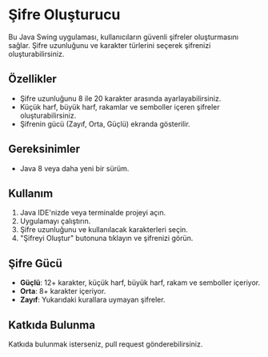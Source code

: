 # Şifre Oluşturucu

Bu Java Swing uygulaması, kullanıcıların güvenli şifreler oluşturmasını sağlar. Şifre uzunluğunu ve karakter türlerini seçerek şifrenizi oluşturabilirsiniz.

## Özellikler

- Şifre uzunluğunu 8 ile 20 karakter arasında ayarlayabilirsiniz.
- Küçük harf, büyük harf, rakamlar ve semboller içeren şifreler oluşturabilirsiniz.
- Şifrenin gücü (Zayıf, Orta, Güçlü) ekranda gösterilir.

## Gereksinimler

- Java 8 veya daha yeni bir sürüm.

## Kullanım

1. Java IDE'nizde veya terminalde projeyi açın.
2. Uygulamayı çalıştırın.
3. Şifre uzunluğunu ve kullanılacak karakterleri seçin.
4. "Şifreyi Oluştur" butonuna tıklayın ve şifrenizi görün.

## Şifre Gücü

- **Güçlü**: 12+ karakter, küçük harf, büyük harf, rakam ve semboller içeriyor.
- **Orta**: 8+ karakter içeriyor.
- **Zayıf**: Yukarıdaki kurallara uymayan şifreler.

## Katkıda Bulunma

Katkıda bulunmak isterseniz, pull request gönderebilirsiniz.
